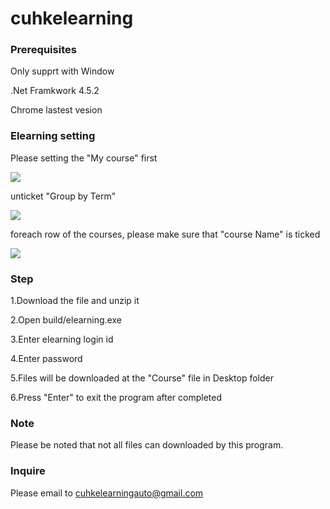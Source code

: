 # cuhkelearning

### Prerequisites

Only supprt with Window

.Net Framkwork 4.5.2

Chrome lastest vesion

### Elearning setting

Please setting the "My course" first

![](https://image.ibb.co/cxpr1d/1.png)

unticket "Group by Term"

![](https://image.ibb.co/cfTJgd/1.png)

foreach row of the courses, please make sure that "course Name" is ticked

![](https://preview.ibb.co/kApwZy/1.png)

### Step

1.Download the file and unzip it

2.Open build/elearning.exe

3.Enter elearning login id

4.Enter password

5.Files will be downloaded at the "Course" file in Desktop folder

6.Press "Enter" to exit the program after completed

### Note

Please be noted that not all files can downloaded by this program.

### Inquire
Please email to cuhkelearningauto@gmail.com

